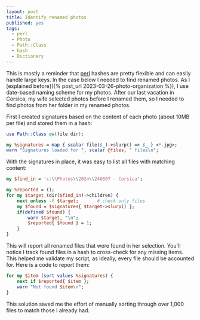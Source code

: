 ```yaml
---
layout: post
title: Identify renamed photos
published: yes
tags:
  - perl
  - Photo
  - Path::Class
  - hash
  - Dictionary
---
```

This is mostly a reminder that [perl][1] hashes are pretty flexible and can easily handle large keys. In the case below I needed to find renamed photos. As I [explained before]({% post_url 2023-03-26-photo-organization %}), I use date-based naming scheme for my photos. After our last vacation in Corsica, my wife selected photos before I renamed them, so I needed to find photos from her folder in my renamed photos.

First I created signatures based on the content of each photo (about 10MB per file) and stored them in a hash:

```perl
use Path::Class qw(file dir);

my %signatures = map { scalar file($_)->slurp() => $_ } <*.jpg>;
warn "Signatures loaded for ", scalar @files, " files\n";
```

With the signatures in place, it was easy to list all files with matching content:

```perl
my $find_in = 'c:\\Photos\\2024\\240807 - Corsica';

my %reported = ();
for my $target (dir($find_in)->children) {
    next unless -f $target;       # check only files
    my $found = $signatures{ $target->slurp() };
    if(defined $found) {
        warn $target, "\n";
        $reported{ $found } = 1;
    }
}
```

This will report all renamed files that were found in her selection. You'll notice I track found files in a hash to cross-check for any missing items. This helped me validate my script, as ideally, every file should be accounted for. Here is a code to report them:

```perl
for my $item (sort values %signatures) {
    next if $reported{ $item };
    warn "Not found $item\n";
}
```

This solution saved me the effort of manually sorting through over 1,000 files to match those I already had.

[1]: https://www.perl.org/